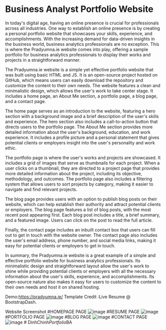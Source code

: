 # Business Analyst Portfolio Website
In today's digital age, having an online presence is crucial for professionals across all industries. One way to establish an online presence is by creating a personal portfolio website that showcases your skills, experience, and accomplishments. With the increasing demand for data-driven insights in the business world, business analytics professionals are no exception. This is where the Pradyumna.ie website comes into play, offering a sample portfolio for business analytics professionals to display their works and projects in a straightforward manner.

The Pradyumna.ie website is a simple yet effective portfolio website that was built using basic HTML and JS. It is an open-source project hosted on GitHub, which means users can easily download the repository and customize the content to their own needs. The website features a clean and minimalistic design, which allows the user's work to take center stage. It includes a home page, an About Me section, a portfolio page, a blog page, and a contact page.

The home page serves as an introduction to the website, featuring a hero section with a background image and a brief description of the user's skills and experience. The hero section also includes a call-to-action button that directs users to the portfolio page. The About Me section provides more detailed information about the user's background, education, and work experience. It includes a profile picture and a personal statement that gives potential clients or employers insight into the user's personality and work ethic.

The portfolio page is where the user's works and projects are showcased. It includes a grid of images that serve as thumbnails for each project. When a user clicks on a thumbnail, they are directed to a project page that provides more detailed information about the project, including its objective, methodology, and outcomes. The portfolio page also includes a filtering system that allows users to sort projects by category, making it easier to navigate and find relevant projects.

The blog page provides users with an option to publish blog posts on their website, which can help establish their authority and attract potential clients or employers. The blog page features a list of blog posts, with the most recent post appearing first. Each blog post includes a title, a brief summary, and a featured image. Users can click on the post to read the full article.

Finally, the contact page includes an inbuilt contact box that users can fill out to get in touch with the website owner. The contact page also includes the user's email address, phone number, and social media links, making it easy for potential clients or employers to get in touch.

In summary, the Pradyumna.ie website is a great example of a simple and effective portfolio website for business analytics professionals. Its minimalistic design and straightforward layout allow the user's work to shine while providing potential clients or employers with all the necessary information about the user's skills, experience, and accomplishments. Its open-source nature also makes it easy for users to customize the content to their own needs and host it on shared hosting.

Demo:https://pradyumna.ie/
Template Credit :Live Resume @ BootstrapDash.

Website Screenshot 
#HOMEPAGE PAGE
![image](https://github.com/Pradyumna-yes/Business-Analyst-Portfolio-Website/assets/96283346/67b52545-23f8-4f01-b5ba-258ea4503a14)
#RESUME PAGE
![image](https://github.com/Pradyumna-yes/Business-Analyst-Portfolio-Website/assets/96283346/06df1783-d130-43ad-8672-17e74780d2c2)
#PORTFOLIO PAGE
![image](https://github.com/Pradyumna-yes/Business-Analyst-Portfolio-Website/assets/96283346/5962c28c-2d4e-4e6c-8c9d-59f4db81796f)
#BLOG PAGE
![image](https://github.com/Pradyumna-yes/Business-Analyst-Portfolio-Website/assets/96283346/87ef9977-ae67-43e8-881e-14d20d04f411)
#CONTACT PAGE
![image](https://github.com/Pradyumna-yes/Business-Analyst-Portfolio-Website/assets/96283346/6f6fa6fa-2c34-4691-aeda-7254d20d1ba1)
#   D i n h C h i n h _ P o r t f o l i o _ B A  
 